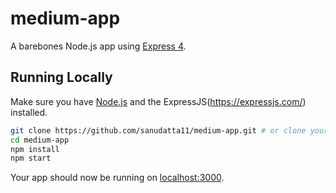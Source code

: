 # medium-app

A barebones Node.js app using [Express 4](http://expressjs.com/).

## Running Locally

Make sure you have [Node.js](http://nodejs.org/) and the ExpressJS(https://expressjs.com/) installed.

```sh
git clone https://github.com/sanudatta11/medium-app.git # or clone your own fork
cd medium-app
npm install
npm start
```

Your app should now be running on [localhost:3000](http://localhost:3000/).
